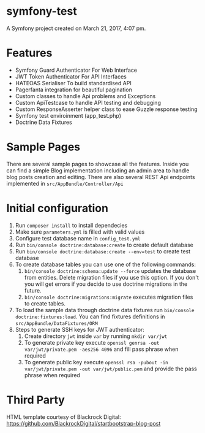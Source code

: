 symfony-test
============

A Symfony project created on March 21, 2017, 4:07 pm.

Features
========

* Symfony Guard Authenticator For Web Interface
* JWT Token Authenticator For API Interfaces
* HATEOAS Serialiser To build standardised API
* Pagerfanta integration for beautiful pagination
* Custom classes to handle Api problems and Exceptions
* Custom ApiTestcase to handle API testing and debugging
* Custom ResponseAsserter helper class to ease Guzzle response testing
* Symfony test enviroinment (app_test.php)
* Doctrine Data Fixtures

Sample Pages
============

There are several sample pages to showcase all the features. Inside you can find a simple Blog implementation 
including an admin area to handle blog posts creation and editing. There are also several REST Api endpoints 
implemented in `src/AppBundle/Controller/Api`


Initial configuration
=====================
1. Run `composer install` to install dependecies 
2. Make sure `parameters.yml` is filled with valid values
3. Configure test database name in `config_test.yml`
3. Run `bin/console doctrine:database:create` to create default database
4. Run `bin/console doctrine:database:create --env=test` to create test database
5. To create database tables you can use one of the following commands:
    1. `bin/console doctrine:schema:update --force` updates the database from entities. Delete migration files if you 
    use this option. If you don't you will get errors if you decide to use doctrine migrations in the future.
    2. `bin/console doctrine:migrations:migrate` executes migration files to create tables.
6. To load the sample data through doctrine data fixtures run `bin/console doctrine:fixtures:load`. You can find 
fixtures definitions in `src/AppBundle/DataFixtures/ORM`
7. Steps to generate SSH keys for JWT authenticator:
    1. Create directory `jwt` inside `var` by running `mkdir var/jwt`
    2. To generate private key execute `openssl genrsa -out var/jwt/private.pem -aes256 4096` and fill pass phrase when required
    3. To generate public key execute `openssl rsa -pubout -in var/jwt/private.pem -out var/jwt/public.pem` and provide the pass phrase when required

Third Party
===========

HTML template courtesy of Blackrock Digital: https://github.com/BlackrockDigital/startbootstrap-blog-post